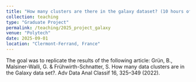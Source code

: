 ```yaml
---
title: "How many clusters are there in the galaxy dataset? (10 hours of teaching)"
collection: teaching
type: "Graduate Project"
permalink: /teaching/2025_project_galaxy
venue: "Polytech"
date: 2025-09-01
location: "Clermont-Ferrand, France"
---
```


The goal was to replicate the results of the following article: Grün, B., Malsiner-Walli, G. & Frühwirth-Schnatter, S. How many data clusters are in the Galaxy data set?. Adv Data Anal Classif 16, 325–349 (2022). 
